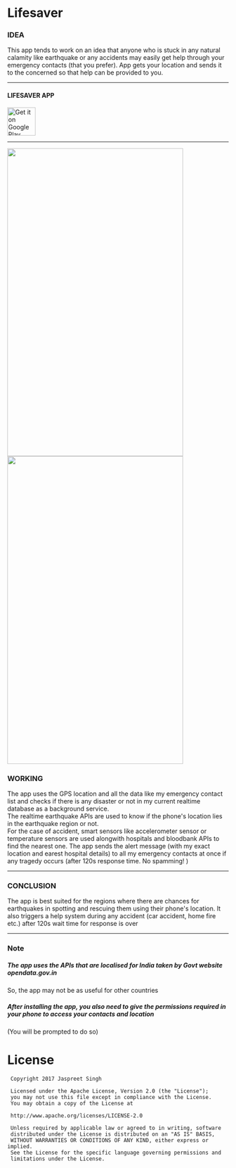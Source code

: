 # Lifesaver 

### IDEA <br>
This app tends to work on an idea that anyone who is stuck in any natural calamity like earthquake or any accidents may easily get help through your emergency contacts (that you prefer). App gets your location and sends it to the concerned so that help can be provided to you. <hr>
#### LIFESAVER APP 
<a href="https://play.google.com/store/apps/details?id=com.jskgmail.lifesaver">
  <img alt="Get it on Google Play" src="https://play.google.com/intl/en_us/badges/images/apps/en-play-badge-border.png" height="64" />
</a>
<br><hr>
<img src="https://github.com/iamjaspreetsingh/lifesaver/blob/master/Screenshots/Mainnavbar.png" align="left" height="700" width="400" >
<img src="https://github.com/iamjaspreetsingh/lifesaver/blob/master/Screenshots/Settings.png" height="700" width="400" >

### WORKING <br>
The app uses the GPS location and all the data like my emergency contact list and checks if there is any disaster or not in my current realtime database as a background service.<br>
The realtime earthquake APIs are used to know if the phone's location lies in the earthquake region or not. <br>
For the case of accident, smart sensors like accelerometer sensor or temperature sensors are used alongwith hospitals and bloodbank APIs to find the nearest one.
The app sends the alert message (with my exact location and earest hospital details) to all my emergency contacts at once if any tragedy occurs (after 120s response time. No spamming! )<hr>

### CONCLUSION <br>
The app is best suited for the regions where there are chances for earthquakes in spotting and rescuing them using their phone's location. It also triggers a help system during any accident (car accident, home fire etc.) after 120s wait time for response is over<hr>
### Note <br>

##### The app uses the APIs that are localised for India taken by Govt website opendata.gov.in <br>

So, the app may not be as useful for other countries
##### After installing the app, you also need to give the permissions required in your phone to access your contacts and location 
(You will be prompted to do so)

# License
```
 Copyright 2017 Jaspreet Singh

 Licensed under the Apache License, Version 2.0 (the "License");
 you may not use this file except in compliance with the License.
 You may obtain a copy of the License at

 http://www.apache.org/licenses/LICENSE-2.0

 Unless required by applicable law or agreed to in writing, software
 distributed under the License is distributed on an "AS IS" BASIS,
 WITHOUT WARRANTIES OR CONDITIONS OF ANY KIND, either express or implied.
 See the License for the specific language governing permissions and
 limitations under the License.
   
 ```
